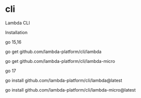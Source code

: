 # cli
Lambda CLI

Installation 

go 15,16

go get github.com/lambda-platform/cli/lambda

go get github.com/lambda-platform/cli/lambda-micro

go 17 


go install github.com/lambda-platform/cli/lambda@latest

go install github.com/lambda-platform/cli/lambda-micro@latest
